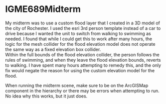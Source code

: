 # IGME689Midterm

My midterm was to use a custom flood layer that I created in a 3D model of the city of Rochester.
I used the esri 3rd person template instead of a car to drive because I wanted the unit to switch from walking to swimming as needed. 
I found that while I could get this to work after many hours, the logic for the mesh collider for the flood elevation model does not operate the same way as a fixed elevation box collider.  
Within the full bounds of the flood elevation collider, the person follows the rules of swimming, and when they leave the flood elevation bounds, reverts to walking. 
I have spent many hours attempting to remedy this, and the only fix would negate the reason for using the custom elevation model for the flood.  

When running the midterm scene, make sure to be on the ArcGISMap component in the hierarchy or there may be errors when attempting to run. 
No idea why this works, but it just does.  
